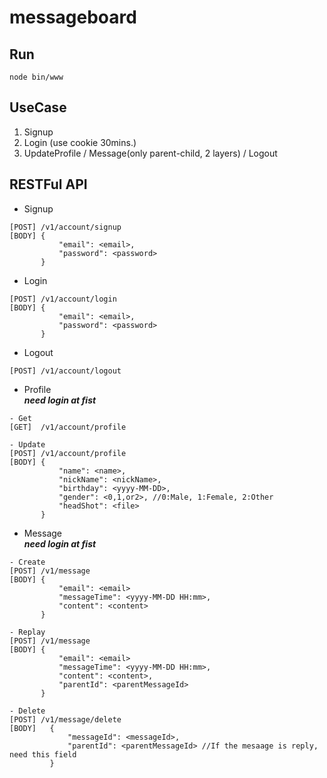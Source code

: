 # messageboard

## Run
```
node bin/www
```

## UseCase 
1. Signup 
2. Login (use cookie 30mins.)
3. UpdateProfile / Message(only parent-child, 2 layers) / Logout

## RESTFul API

* Signup

```
[POST] /v1/account/signup
[BODY] {
           "email": <email>,
           "password": <password>
       }
```

* Login
```
[POST] /v1/account/login
[BODY] {
           "email": <email>,
           "password": <password>
       }
```

* Logout
```
[POST] /v1/account/logout
```

* Profile   
***need login at fist***

```
- Get
[GET]  /v1/account/profile

- Update
[POST] /v1/account/profile
[BODY] {
           "name": <name>,
           "nickName": <nickName>,
           "birthday": <yyyy-MM-DD>,
           "gender": <0,1,or2>, //0:Male, 1:Female, 2:Other
           "headShot": <file>
       }
```

* Message   
***need login at fist***

``` 
- Create
[POST] /v1/message
[BODY] {
           "email": <email>
           "messageTime": <yyyy-MM-DD HH:mm>,
           "content": <content>
       }
       
- Replay
[POST] /v1/message
[BODY] {
           "email": <email>
           "messageTime": <yyyy-MM-DD HH:mm>,
           "content": <content>,
           "parentId": <parentMessageId>
       }

- Delete
[POST] /v1/message/delete
[BODY]   {
             "messageId": <messageId>,
             "parentId": <parentMessageId> //If the mesaage is reply, need this field
         }
```
